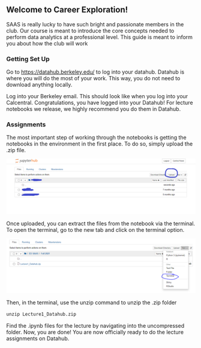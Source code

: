 ## Welcome to Career Exploration!

SAAS is really lucky to have such bright and passionate members in the club. Our course is meant to introduce the core concepts needed to perform data analytics at a professional level. This guide is meant to inform you about how the club will work 

### Getting Set Up

Go to https://datahub.berkeley.edu/ to log into your datahub. Datahub is where you will do the most of your work. This way, you do not need to download anything locally. 

Log into your Berkeley email. This should look like when you log into your Calcentral. Congratulations, you have logged into your Datahub! For lecture notebooks we release, we highly recommend you do them in Datahub.

### Assignments

The most important step of working through the notebooks is getting the notebooks in the environment in the first place. To do so, simply upload the .zip file.  

![upload](https://github.com/Mphan6139/Fall_2021_SAAS_CX/blob/d119748f1e10ef6f65eb7ce065e94aae504aa5f1/docs/upload.PNG)

Once uploaded, you can extract the files from the notebook via the terminal. To open the terminal, go to the new tab and click on the terminal option.


![terminal](https://github.com/Mphan6139/Fall_2021_SAAS_CX/blob/d119748f1e10ef6f65eb7ce065e94aae504aa5f1/docs/terminal.PNG)

Then, in the terminal, use the unzip command to unzip the .zip folder

```markdown
unzip Lecture1_Datahub.zip
```

Find the .ipynb files for the lecture by navigating into the uncompressed folder. Now, you are done! You are now officially ready to do the lecture assignments on Datahub.  

